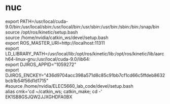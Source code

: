 # nuc

export PATH=/usr/local/cuda-9.0/bin:/usr/local/sbin:/usr/local/bin:/usr/sbin:/usr/bin:/sbin:/bin:/snap/bin  
source /opt/ros/kinetic/setup.bash  
source /home/nvidia/catkin_ws/devel/setup.bash  
export ROS_MASTER_URI=http://localhost:11311  
export LD_LIBRARY_PATH=/usr/local/lib:/opt/ros/kinetic/lib:/opt/ros/kinetic/lib/aarch64-linux-gnu:/usr/local/cuda-9.0/lib64:  
export DJIROS_APPID="1059272"  
export DJIROS_ENCKEY="436d9704acc398a571d8c85c91bb7cf1cd66c5ffdeb8632bcb1b54f56d1d1715"  
#source /home/nvidia/ELEC5660_lab_code/devel/setup.bash  
alias cmk='cd ~/catkin_ws; catkin_make; cd -'  
EK1SB8GSJQW2JJXGHDFA0BX
